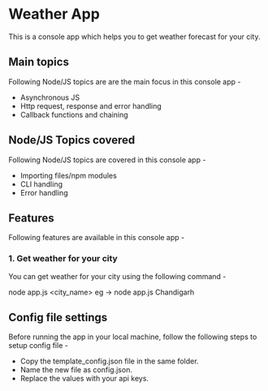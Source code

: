 # Weather App

This is a console app which helps you to get weather forecast for your city.

## Main topics

Following Node/JS topics are are the main focus in this console app - 

- Asynchronous JS
- Http request, response and error handling
- Callback functions and chaining

## Node/JS Topics covered

Following Node/JS topics are covered in this console app - 

- Importing files/npm modules
- CLI handling
- Error handling

## Features
Following features are available in this console app - 

### 1. Get weather for your city
You can get weather for your city using the following command - 

node app.js <city_name>
eg -> node app.js Chandigarh

## Config file settings
Before running the app in your local machine, follow the following steps to setup config file - 

- Copy the template_config.json file in the same folder.
- Name the new file as config.json.
- Replace the values with your api keys.